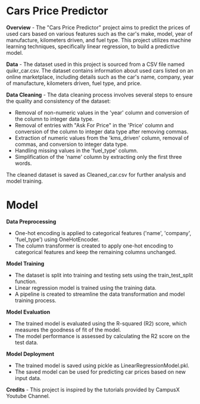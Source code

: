 # **Cars Price Predictor**

**Overview** - The "Cars Price Predictor" project aims to predict the prices of used cars based on various features such as the car's make, model, year of manufacture, kilometers driven, and fuel type. This project utilizes machine learning techniques, specifically linear regression, to build a predictive model.

**Data** - The dataset used in this project is sourced from a CSV file named quikr_car.csv. The dataset contains information about used cars listed on an online marketplace, including details such as the car's name, company, year of manufacture, kilometers driven, fuel type, and price.

**Data Cleaning** - The data cleaning process involves several steps to ensure the quality and consistency of the dataset:
- Removal of non-numeric values in the 'year' column and conversion of the column to integer data type.
- Removal of entries with "Ask For Price" in the 'Price' column and conversion of the column to integer data type after removing commas.
- Extraction of numeric values from the 'kms_driven' column, removal of commas, and conversion to integer data type.
- Handling missing values in the 'fuel_type' column.
- Simplification of the 'name' column by extracting only the first three words.

The cleaned dataset is saved as Cleaned_car.csv for further analysis and model training.

# **Model**
**Data Preprocessing**
- One-hot encoding is applied to categorical features ('name', 'company', 'fuel_type') using OneHotEncoder.
- The column transformer is created to apply one-hot encoding to categorical features and keep the remaining columns unchanged.

**Model Training**
- The dataset is split into training and testing sets using the train_test_split function.
- Linear regression model is trained using the training data.
- A pipeline is created to streamline the data transformation and model training process.

**Model Evaluation**
- The trained model is evaluated using the R-squared (R2) score, which measures the goodness of fit of the model.
- The model performance is assessed by calculating the R2 score on the test data.

**Model Deployment**
- The trained model is saved using pickle as LinearRegressionModel.pkl.
- The saved model can be used for predicting car prices based on new input data.

**Credits** - This project is inspired by the tutorials provided by CampusX Youtube Channel.

